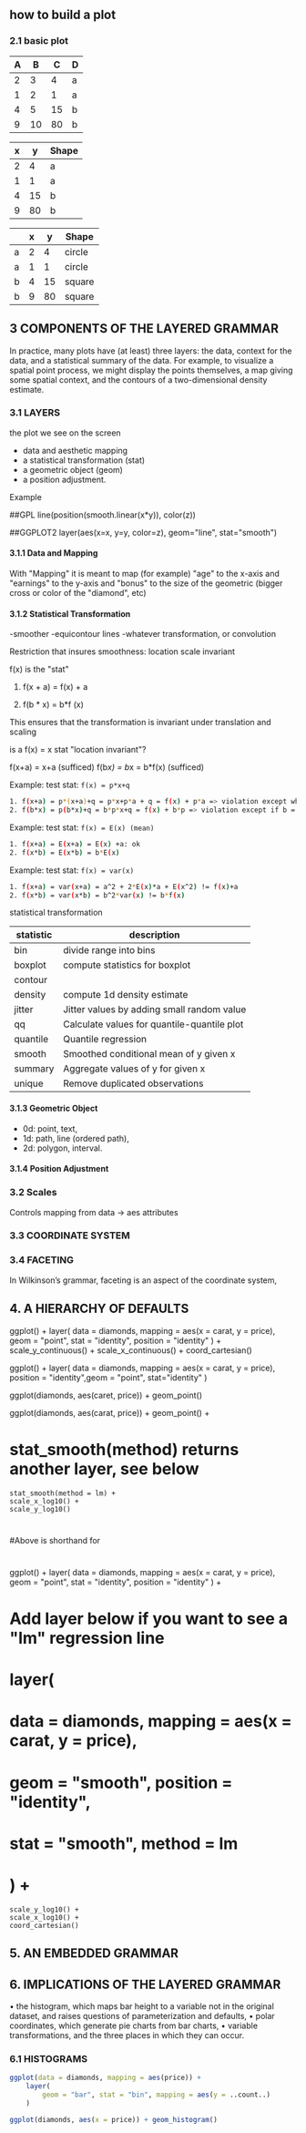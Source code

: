 

## how to build a plot

### 2.1 basic plot

| A | B  | C  | D |
|---|----|----|---|
| 2 | 3  | 4  | a |
| 1 | 2  | 1  | a |
| 4 | 5  | 15 | b |
| 9 | 10 | 80 | b |



| x | y  | Shape |
|---|----|-------|
| 2 | 4  | a     |
| 1 | 1  | a     |
| 4 | 15 | b     |
| 9 | 80 | b     |


|   | x | y  | Shape  |
|---|---|----|--------|
| a | 2 | 4  | circle |
| a | 1 | 1  | circle |
| b | 4 | 15 | square |
| b | 9 | 80 | square |

## 3 COMPONENTS OF THE LAYERED GRAMMAR

In practice, many plots have
(at least) three layers: the data, context for the data, and a statistical summary of the data.
For example, to visualize a spatial point process, we might display the points themselves, a
map giving some spatial context, and the contours of a two-dimensional density estimate.

### 3.1 LAYERS

the plot we see on the screen

- data and aesthetic mapping
- a statistical transformation (stat)
- a geometric object (geom)
- a position adjustment.

Example

##GPL
line(position(smooth.linear(x*y)), color(z))

##GGPLOT2
layer(aes(x=x, y=y, color=z), geom="line", stat="smooth")


#### 3.1.1 Data and Mapping

With "Mapping" it is meant to map (for example) "age" to the x-axis and "earnings" to the y-axis and "bonus" to the size of the geometric (bigger cross or color of the "diamond", etc)

#### 3.1.2 Statistical Transformation

-smoother
-equicontour lines
-whatever transformation, or convolution


Restriction that insures smoothness:
location scale invariant

f(x) is the "stat"

1. f(x + a) = f(x) + a

2. f(b * x) = b*f (x)

This ensures that the transformation is invariant under translation and scaling

is a f(x) = x stat "location invariant"?

f(x+a) = x+a (sufficed)
f(b*x) = b*x = b*f(x) (sufficed)


Example:
test stat: `f(x) = p*x+q`

```bash
1. f(x+a) = p*(x+a)+q = p*x+p*a + q = f(x) + p*a => violation except when p = 1
2. f(b*x) = p(b*x)+q = b*p*x+q = f(x) + b*p => violation except if b = 1 and p =1
```

Example:
test stat: `f(x) = E(x) (mean)`
```bash
1. f(x+a) = E(x+a) = E(x) +a: ok
2. f(x*b) = E(x*b) = b*E(x)
```

Example:
test stat: `f(x) = var(x)`
```bash
1. f(x+a) = var(x+a) = a^2 + 2*E(x)*a + E(x^2) != f(x)+a
2. f(x*b) = var(x*b) = b^2*var(x) != b*f(x)
```

statistical transformation

| statistic | description                                 |
|-----------|---------------------------------------------|
| bin       | divide range into bins                      |
| boxplot   | compute statistics for boxplot              |
| contour   |                                             |
| density   | compute 1d density estimate                 |
| jitter    | Jitter values by adding small random value  |
| qq        | Calculate values for quantile-quantile plot |
| quantile  | Quantile regression                         |
| smooth    | Smoothed conditional mean of y given x      |
| summary   | Aggregate values of y for given x           |
| unique    | Remove duplicated observations              |

#### 3.1.3 Geometric Object

- 0d: point, text,
- 1d: path, line (ordered path),
- 2d: polygon, interval.

#### 3.1.4 Position Adjustment

### 3.2 Scales

Controls mapping from data -> aes attributes

### 3.3 COORDINATE SYSTEM

### 3.4 FACETING

In Wilkinson’s grammar, faceting is an aspect of the coordinate system, 

## 4. A HIERARCHY OF DEFAULTS

ggplot() +
	layer(
		data = diamonds, mapping = aes(x = carat, y = price),
		geom = "point", stat = "identity", position = "identity"
	) +
scale_y_continuous() +
scale_x_continuous() +
coord_cartesian() 

ggplot() +
	layer( 
		data = diamonds, mapping = aes(x = carat, y = price),
		position = "identity",geom = "point", stat="identity"
	)
	
ggplot(diamonds, aes(caret, price)) + geom_point()

ggplot(diamonds, aes(carat, price)) + geom_point() +

# stat_smooth(method) returns another layer, see below

	stat_smooth(method = lm) +
	scale_x_log10() +
	scale_y_log10()
#	
#	
#Above is shorthand for
#
#
ggplot() +
	layer(
		data = diamonds, mapping = aes(x = carat, y = price),
		geom = "point", stat = "identity", position = "identity"
	) +
#  Add layer below if you want to see a "lm" regression line	
#	layer(
#		data = diamonds, mapping = aes(x = carat, y = price),
#		geom = "smooth", position = "identity",
#		stat = "smooth", method = lm
#	) +
	scale_y_log10() +
	scale_x_log10() +
	coord_cartesian()	
	
## 5. AN EMBEDDED GRAMMAR

## 6. IMPLICATIONS OF THE LAYERED GRAMMAR

• the histogram, which maps bar height to a variable not in the original dataset, and
raises questions of parameterization and defaults,
• polar coordinates, which generate pie charts from bar charts,
• variable transformations, and the three places in which they can occur.

### 6.1 HISTOGRAMS

```R
ggplot(data = diamonds, mapping = aes(price)) +
	layer(
		geom = "bar", stat = "bin", mapping = aes(y = ..count..)
	)
```	

```R
ggplot(diamonds, aes(x = price)) + geom_histogram()
```